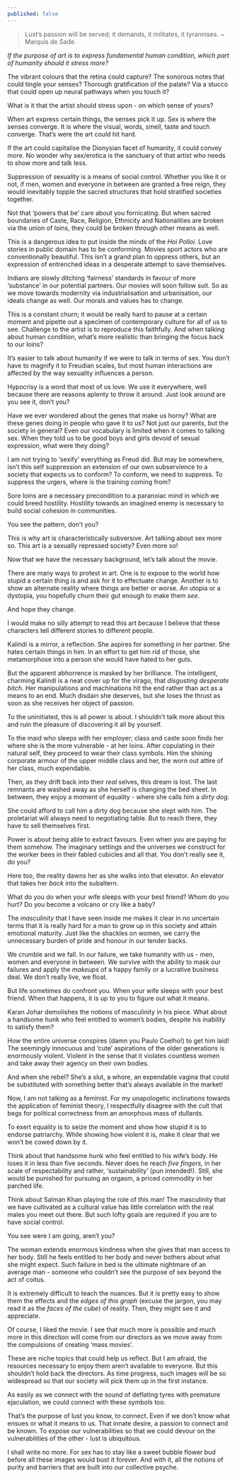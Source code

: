 ```yaml
---
published: false
---
```

>Lust’s passion will be served; it demands, it militates, it tyrannises. ~ Marquis de Sade.

*If the purpose of art is to express fundamental human condition, which part of humanity should it stress more?*

The vibrant colours that the retina could capture? The sonorous notes that could tingle your senses? Thorough gratification of the palate? Via a stucco that could open up neural pathways when you touch it?

What is it that the artist should stress upon - on which sense of yours?

When art express certain things, the senses pick it up. Sex is where the senses converge. It is where the visual, words, smell, taste and touch converge. That’s were the art could hit hard.

If the art could capitalise the Dionysian facet of humanity, it could convey more. No wonder why sex/erotica is the sanctuary of that artist who needs to show more and talk less.

Suppression of sexuality is a means of social control. Whether you like it or not, if men, women and everyone in between are granted a free reign, they would inevitably topple the sacred structures that hold stratified societies together.

Not that ‘powers that be’ care about you fornicating. But when sacred boundaries of Caste, Race, Religion, Ethnicity and Nationalities are broken via the union of loins, they could be broken through other means as well.

This is a dangerous idea to put inside the minds of the *Hoi Polloi*. Love stories in public domain has to be conforming. Movies sport actors who are conventionally beautiful. This isn’t a grand plan to oppress others, but an expression of entrenched ideas in a desperate attempt to save themselves.

Indians are slowly ditching ‘fairness’ standards in favour of more ‘substance’ in our potential partners. Our movies will soon follow suit. So as we move towards modernity via industrialisation and urbanisation, our ideals change as well. Our morals and values has to change.

This is a constant churn; it would be really hard to pause at a certain moment and pipette out a specimen of contemporary culture for all of us to see. Challenge to the artist is to reproduce this faithfully. And when talking about human condition, what’s more realistic than bringing the focus back to our loins?

It’s easier to talk about humanity if we were to talk in terms of sex. You don’t have to magnify it to Freudian scales, but most human interactions are affected by the way sexuality influences a person.

Hypocrisy is a word that most of us love. We use it everywhere, well because there are reasons aplenty to throw it around. Just look around are you see it, don’t you?

Have we ever wondered about the genes that make us horny? What are these genes doing in people who gave it to us? Not just our parents, but the society in general? Even our vocabulary is limited when it comes to talking sex. When they told us to be good boys and girls devoid of sexual expression, what were they doing?

I am not trying to ‘sexify’ everything as Freud did. But may be somewhere, isn’t this self suppression an extension of our own subservience to a society that expects us to conform? To conform, we need to suppress. To suppress the urgers, where is the training coming from?

Sore loins are a necessary precondition to a paranoiac mind in which we could breed hostility. Hostility towards an imagined enemy is necessary to build social cohesion in communities.

You see the pattern, don’t you?

This is why art is characteristically subversive. Art talking about sex more so. This art is a sexually repressed society? Even more so!

Now that we have the necessary background, let’s talk about the movie.

There are many ways to protest in art. One is to expose to the world how stupid a certain thing is and ask for it to effectuate change. Another is to show an alternate reality where things are better or worse. An utopia or a dystopia, you hopefully churn their gut enough to make them *see*.

And hope they change.

I would make no silly attempt to read this art because I believe that these characters tell different stories to different people.

Kalindi is a mirror, a reflection. She aspires for something in her partner. She hates certain things in him. In an effort to get him rid of those, she metamorphose into a person she would have hated to her guts.

But the apparent abhorrence is masked by her brilliance. The intelligent, charming Kalindi is a neat cover up for the virago, that *disgusting desperate bitch.* Her manipulations and machinations hit the end rather than act as a means to an end. Much disdain she deserves, but she loses the thrust as soon as she receives her object of passion.

To the uninitiated, this is all power is about. I shouldn’t talk more about this and ruin the pleasure of discovering it all by yourself.

To the maid who sleeps with her employer; class and caste soon finds her where she is the more vulnerable - at her loins. After copulating in their natural self, they proceed to wear their class symbols. Him the shining corporate armour of the upper middle class and her, the worn out attire of her class, much expendable.

Then, as they drift back into their *real* selves, this dream is lost. The last remnants are washed away as she herself is changing the bed sheet. In between, they enjoy a moment of equality - where she calls him a *dirty dog.*

She could afford to call him a dirty dog because she slept with him. The proletariat will always need to negotiating table. But to reach there, they have to sell themselves first.

Power is about being able to extract favours. Even when you are paying for them somehow. The imaginary settings and the universes we construct for the worker bees in their fabled cubicles and all that. 
You don’t really see it, do you?

Here too, the reality dawns her as she walks into that elevator. An elevator that takes her *back* into the subaltern.

What do you do when your wife sleeps with your best friend? Whom do you hurt? Do you become a volcano or cry like a baby?

The *masculinity* that I have seen inside me makes it clear in no uncertain terms that it is really hard for a man to grow up in this society and attain emotional maturity. Just like the shackles on women, we carry the unnecessary burden of pride and honour in our tender backs.

We crumble and we fall. In our failure, we take humanity with us - men, women and everyone in between. We survive with the ability to mask our failures and apply the *makeups* of a happy family or a lucrative business deal. We don’t really live, we float.

But life sometimes do confront you. When your wife sleeps with your best friend. When that happens, it is up to you to figure out what it means.

Karan Johar demolishes the notions of masculinity in his piece. What about a handsome hunk who feel entitled to women’s bodies, despite his inability to satisfy them?

How the entire universe conspires (damn you Paulo Coelho!) to get him laid! The seemingly innocuous and ‘cute’ aspirations of the older generations is enormously violent. Violent in the sense that it violates countless women and take away their agency on their own bodies.

And when she rebel? She’s a slut, a whore, an expendable vagina that could be substituted with something better that’s always available in the market!

Now, I am not talking as a feminist. For my unapologetic inclinations towards the application of feminist theory, I respectfully disagree with the cult that begs for political correctness from an amorphous mass of dullards.

To exert equality is to seize the moment and show how stupid it is to endorse patriarchy. While showing how violent it is, make it clear that we won’t be cowed down by it.

Think about that handsome hunk who feel entitled to his wife’s body. He loses it in less than five seconds. Never does he reach *five fingers,* in her scale of respectability and rather, ‘sustainability’ (pun intended!). Still, she would be punished for pursuing an orgasm, a priced commodity in her parched life.

Think about Salman Khan playing the role of this man! The masculinity that we have cultivated as a cultural value has little correlation with the real males you meet out there. But such lofty goals are required if you are to have social control.

You see were I am going, aren’t you?

The woman extends enormous kindness when she gives that man access to her body. Still he feels entitled to her body and never bothers about what she might expect. Such failure in bed is the ultimate nightmare of an average man - someone who couldn’t see the purpose of sex beyond the act of coitus.

It is extremely difficult to teach the nuances. But it is pretty easy to show them the effects and the *edges of this graph* (excuse the jargon, you may read it as the *faces of the cube*) of reality. Then, they might see it and appreciate.

Of course, I liked the movie. I see that much more is possible and much more in this direction will come from our directors as we move away from the compulsions of creating ‘mass movies’.

These are niche topics that could help us reflect. But I am afraid, the resources necessary to enjoy them aren’t available to everyone. But this shouldn’t hold back the directors. As time progress, such images will be so widespread so that our society will pick them up in the first instance.

As easily as we connect with the sound of deflating tyres with premature ejaculation, we could connect with these symbols too.

That’s the purpose of lust you know, to connect. Even if we don’t know what ensues or what it means to us. That innate desire, a passion to connect and be known. To expose our vulnerabilities so that we could devour on the vulnerabilities of the other - lust is ubiquitous.

I shall write no more. For sex has to stay like a sweet bubble flower bud before all these images would bust it forever. And with it, all the notions of purity and barriers that are built into our collective psyche.
